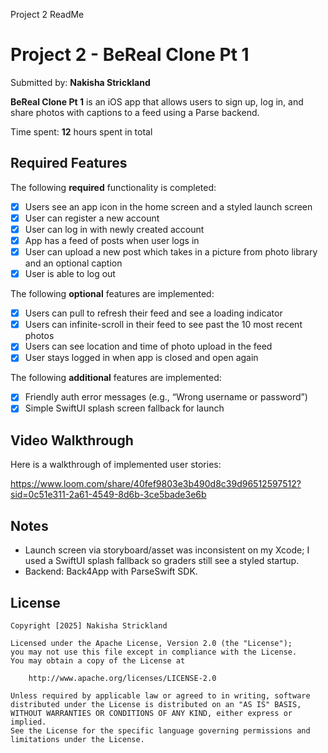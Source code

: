 Project 2 ReadMe

# Project 2 - BeReal Clone Pt 1

Submitted by: **Nakisha Strickland**

**BeReal Clone Pt 1** is an iOS app that allows users to sign up, log in, and share photos with captions to a feed using a Parse backend.

Time spent: **12** hours spent in total

## Required Features

The following **required** functionality is completed:

- [x] Users see an app icon in the home screen and a styled launch screen
- [x] User can register a new account
- [x] User can log in with newly created account
- [x] App has a feed of posts when user logs in
- [x] User can upload a new post which takes in a picture from photo library and an optional caption
- [x] User is able to log out

The following **optional** features are implemented:

- [x] Users can pull to refresh their feed and see a loading indicator
- [x] Users can infinite-scroll in their feed to see past the 10 most recent photos
- [x] Users can see location and time of photo upload in the feed
- [x] User stays logged in when app is closed and open again

The following **additional** features are implemented:

- [x] Friendly auth error messages (e.g., “Wrong username or password”)
- [x] Simple SwiftUI splash screen fallback for launch

## Video Walkthrough

Here is a walkthrough of implemented user stories:

https://www.loom.com/share/40fef9803e3b490d8c39d96512597512?sid=0c51e311-2a61-4549-8d6b-3ce5bade3e6b

## Notes


- Launch screen via storyboard/asset was inconsistent on my Xcode; I used a SwiftUI splash fallback so graders still see a styled startup.
- Backend: Back4App with ParseSwift SDK.

## License

    Copyright [2025] Nakisha Strickland

    Licensed under the Apache License, Version 2.0 (the "License");
    you may not use this file except in compliance with the License.
    You may obtain a copy of the License at

        http://www.apache.org/licenses/LICENSE-2.0

    Unless required by applicable law or agreed to in writing, software
    distributed under the License is distributed on an "AS IS" BASIS,
    WITHOUT WARRANTIES OR CONDITIONS OF ANY KIND, either express or implied.
    See the License for the specific language governing permissions and
    limitations under the License.

